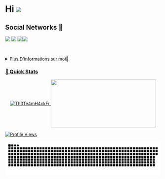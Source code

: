 <h1> Hi <img src = "https://raw.githubusercontent.com/MartinHeinz/MartinHeinz/master/wave.gif" width = 50px> </h1>
<p align='center'>
   

</p>
</div>

## Social Networks 📧

<div> 
  <a href="https://www.youtube.com/channel/UC4lbVvyp-XmohqI9Ecq7_YA" target="_blank"><img src="https://img.shields.io/badge/YouTube-FF0000?style=for-the-badge&logo=youtube&logoColor=white" target="_blank"></a>
  <a href="https://www.instagram.com/homayoun.ni/" target="_blank"><img src="https://img.shields.io/badge/-Instagram-%23E4405F?style=for-the-badge&logo=instagram&logoColor=white" target="_blank"></a>
 <a href="https://discord.gg/F2kzfDFrPY" target="_blank"><img src="https://img.shields.io/badge/Discord-7289DA?style=for-the-badge&logo=discord&logoColor=white" 






   <img src="https://discord.c99.nl/widget/theme-1/958991248562225192.png"></img>
   
<br />
<p align="center">
  


<details>
  <summary>Plus D'informations sur moi🌴</summary>
  
### 👨‍💻 Dev Setup
<img src="https://img.shields.io/badge/Windows-0078D6?style=flate&logo=windows&logoColor=white"> 
<img src="https://img.shields.io/badge/Chrome-EA4335.svg?&style=flat-square&logo=google-chrome&logoColor=FABC0C"> 
<img src="https://img.shields.io/badge/VS Code-3799ce?style=flat-square&logo=visual-studio-code&logoColor=007ACC">
<img src="https://img.shields.io/badge/Terminal-300a24.svg?&style=flat-square&logo=powershell&logoColor=white"> 
<img src="https://img.shields.io/badge/Ubuntu-E95420?style=flat&logo=ubuntu&logoColor=white">









### ⛓ Languages and Tools <img src = "https://media2.giphy.com/media/QssGEmpkyEOhBCb7e1/giphy.gif?cid=ecf05e47a0n3gi1bfqntqmob8g9aid1oyj2wr3ds3mg700bl&rid=giphy.gif" width = 32px> </h2>

<p align="left">
  <!-- For more icons please follow  https://github.com/MikeCodesDotNET/ColoredBadges -->
  <img src="https://raw.githubusercontent.com/8bithemant/8bithemant/master/svg/dev/languages/html.svg" alt="html" style="vertical-align:top; margin:4px">    
  <img src="https://raw.githubusercontent.com/8bithemant/8bithemant/master/svg/dev/languages/csharp.svg" alt="csharp" style="vertical-align:top; margin:4px">
  <img src="https://raw.githubusercontent.com/MikeCodesDotNET/ColoredBadges/master/svg/dev/frameworks/nodejs_larger.svg" alt="nodejs" style="vertical-align:top; margin:4px">
  <img src="https://raw.githubusercontent.com/8bithemant/8bithemant/master/svg/dev/languages/python.svg" alt="python" style="vertical-align:top; margin:4px">
  <img src="https://raw.githubusercontent.com/MikeCodesDotNET/ColoredBadges/master/svg/dev/languages/js.svg" alt="js" style="vertical-align:top; margin:4px">
</details>

   
### 🚀 Quick Stats

<p align="center">
<img width="450" align="center" src="https://github-readme-stats-defcon27.vercel.app/api?username=Th3te4mH4ckFR&show_icons=true&line_height=21&theme=react" alt="Th3Te4mH4ckFr"/>
<img width="340" height="155" align="center" 
     src="https://github-readme-stats-defcon27.vercel.app/api/top-langs/?username=Th3Te4mH4ckFr&langs_count=6&hide=handlebars,jupyter notebook,css&theme=react&line_height=27&layout=compact" />
</p>


![Profile Views](https://komarev.com/ghpvc/?username=TheTeamHackFr)






<!--
**Defcon27/Defcon27** is a ✨ _special_ ✨ repository because its `README.md` (this file) appears on your GitHub profile.

pic on right
<img height="270" src="sss.svg" align=right>

 
views
![Profile Views](https://komarev.com/ghpvc/?username=Defcon27)
[![HitCount](http://hits.dwyl.com/Defcon27/.svg)](http://hits.dwyl.com/Defcon27)


social modded badge
<a href="https://www.linkedin.com/in/michael-hoffmann-3b8933b1"><img src="https://img.shields.io/badge/linkedin-%230077B5.svg?&style=for-the-badge&logo=linkedin&logoColor=white" height=25></a>


language badges:
![Python](https://img.shields.io/badge/Python-FECE00?style=flat&logo=Python&logoColor=3776AB)
![C](https://img.shields.io/badge/C-00599C?style=flat&logo=c)
![C++](https://img.shields.io/badge/C++-00599C?style=flat&logo=c%2b%2b)

![HTML5](https://img.shields.io/badge/HTML5-E34F26?style=flat&logo=html5&logoColor=white)
![CSS3](https://img.shields.io/badge/CSS3-1572B6?style=flat&logo=css3)
![Bootstrap](https://img.shields.io/badge/Bootstrap-563D7C?style=flat&logo=bootstrap)
![JavaScript](https://img.shields.io/badge/JavaScript-555555?style=flat&logo=javascript)
![Nodejs](https://img.shields.io/badge/Nodejs-555555?style=flat&logo=Node.js)
![MongoDB](https://img.shields.io/badge/MongoDB-555555?style=flat&logo=mongodb)

![Git](https://img.shields.io/badge/Git-555555?style=flat-square&logo=git)
![GitHub](https://img.shields.io/badge/GitHub-181717?style=flat-square&logo=github)


-->
   
   
   <p dir="auto"><a target="_blank" rel="noopener noreferrer" href="https://raw.githubusercontent.com/Th3Te4mH4ckFR/Th3Te4mH4ckFR/main/github-user-contribution.svg"><img src="https://raw.githubusercontent.com/Th3Te4mH4ckFR/Th3Te4mH4ckFR/main/github-user-contribution.svg" alt="Snake animation" style="max-width: 100%;"></a></p>
   
